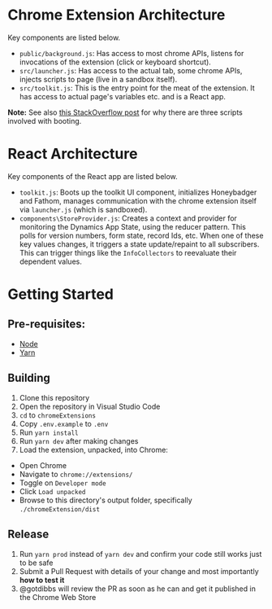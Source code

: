 # Chrome Extension Architecture

Key components are listed below.

 - `public/background.js`: Has access to most chrome APIs, listens for invocations of the extension (click or keyboard shortcut).
 - `src/launcher.js`: Has access to the actual tab, some chrome APIs, injects scripts to page (live in a sandbox itself).
 - `src/toolkit.js`: This is the entry point for the meat of the extension. It has access to actual page's variables etc. and is a React app.

**Note:** See also [this StackOverflow post](https://stackoverflow.com/questions/9915311/chrome-extension-code-vs-content-scripts-vs-injected-scripts/9916089#9916089) for why there are three scripts involved with booting.

# React Architecture

Key components of the React app are listed below.

 - `toolkit.js`: Boots up the toolkit UI component, initializes Honeybadger and Fathom, manages communication with the chrome extension itself via `launcher.js` (which is sandboxed).
 - `components\StoreProvider.js`: Creates a context and provider for monitoring the Dynamics App State, using the reducer pattern. This polls for version numbers, form state, record Ids, etc. When one of these key values changes, it triggers a state update/repaint to all subscribers. This can trigger things like the `InfoCollectors` to reevaluate their dependent values.

# Getting Started

## Pre-requisites:
- [Node](https://nodejs.org/)
- [Yarn](https://yarnpkg.com/getting-started/install)

## Building

1. Clone this repository
2. Open the repository in Visual Studio Code
3. `cd` to `chromeExtensions`
4. Copy `.env.example` to `.env`
5. Run `yarn install`
6. Run `yarn dev` after making changes
7. Load the extension, unpacked, into Chrome:
 - Open Chrome
 - Navigate to `chrome://extensions/`
 - Toggle on `Developer mode`
 - Click `Load unpacked`
 - Browse to this directory's output folder, specifically `./chromeExtension/dist`

## Release

1. Run `yarn prod` instead of `yarn dev` and confirm your code still works just to be safe
2. Submit a Pull Request with details of your change and most importantly **how to test it**
3. @gotdibbs will review the PR as soon as he can and get it published in the Chrome Web Store